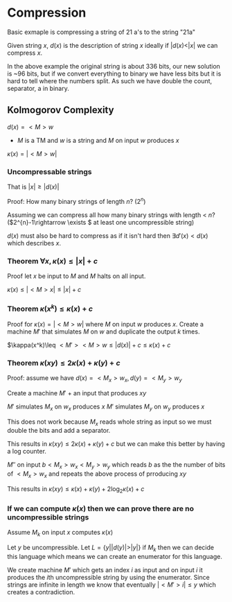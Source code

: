 # Compression
Basic exmaple is compressing a string of 21 a's to the string "21a"

Given string $x$, $d(x)$ is the description of string $x$ ideally if $|d(x)<|x|$ we can compress $x$.

In the above example the original string is about 336 bits, our new solution is ~96 bits, but if we convert everything to binary we have less bits but it is hard to tell where the numbers split. As such we have double the count, separator, a in binary.

## Kolmogorov Complexity
$d(x)=<M>w$

- $M$ is a TM and $w$ is a string and $M$ on input $w$ produces $x$

$\kappa(x)=|<M>w|$

### Uncompressable strings
That is $|x| \geq |d(x)|$

Proof: How many binary strings of length $n$? ($2^n$)

Assuming we can compress all how many binary strings with length < $n$? ($2^{n}-1\rightarrow \exists $ at least one uncompressible string)

$d(x)$ must also be hard to compress as if it isn't hard then $\exists d'(x)<d(x)$ which describes $x$.

### Theorem $\forall x, \kappa(x)\leq |x|+c$
Proof let $x$ be input to $M$ and $M$ halts on all input.

$\kappa(x)\leq |<M>x| \leq |x| +c$

### Theorem $\kappa(x^k)\leq \kappa(x)  + c$
Proof for $\kappa(x)=|<M>w|$ where $M$ on input $w$ produces $x$. Create a machine $M'$ that simulates $M$ on $w$ and duplicate the output $k$ times.

$\kappa(x^k)\leq $<M'><M>w \leq |d(x)| +c\leq \kappa(x) +c$

### Theorem $\kappa(xy)\leq 2\kappa(x)+\kappa(y)+c$
Proof: assume we have $d(x)=<M_x>w_x, d(y)=<M_y>w_y$

Create a machine $M'$ + an input that produces $xy$

$M'$ simulates $M_x$ on $w_x$ produces $x$
$M'$ simulates $M_y$ on $w_y$ produces $x$

This does not work because $M_x$ reads whole string as input so we must double the bits and add a separator.

This results in $\kappa(xy)\leq 2\kappa(x)+\kappa(y)+c$ but we can make this better by having a log counter.

$M''$ on input $b<M_x>w_x<M_y>w_y$ which reads $b$ as the the number of bits of $<M_x>w_x$ and repeats the above process of prroducing $xy$

This results in $\kappa(xy)\leq \kappa(x)+\kappa(y)+2\log_2\kappa(x) +c$

### If we can compute $\kappa(x)$ then we can prove there are no uncompressible strings
Assume $M_k$ on input $x$ computes $\kappa(x)$

Let $y$ be uncompressible. Let $L=\{y||d(y)|>|y|\}$ if $M_k$ then we can decide this language which means we can create an enumerator for this language.

We create machine $M'$ which gets an index $i$ as input and on input $i$ it produces the $i$th uncompressible string by using the enumerator. Since strings are infinite in length we know that eventually $|<M'>i|\leq y$ which creates a contradiction. 
